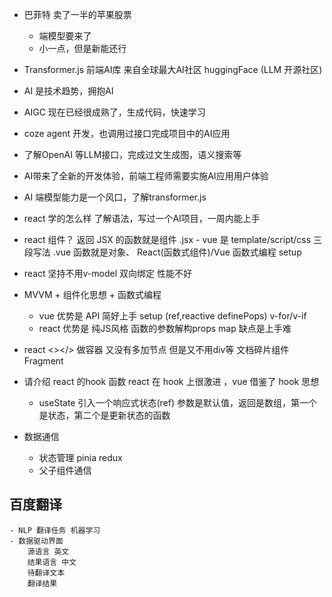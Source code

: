 - 巴菲特  卖了一半的苹果股票
    - 端模型要来了
    - 小一点，但是新能还行
- Transformer.js   前端AI库 
    来自全球最大AI社区  huggingFace (LLM 开源社区)
- AI 是技术趋势，拥抱AI
- AIGC 现在已经很成熟了，生成代码，快速学习
- coze agent 开发，也调用过接口完成项目中的AI应用
- 了解OpenAI 等LLM接口，完成过文生成图，语义搜索等
- AI带来了全新的开发体验，前端工程师需要实施AI应用用户体验
- AI 端模型能力是一个风口，了解transformer.js


- react 学的怎么样
    了解语法，写过一个AI项目，一周内能上手

- react 组件？
    返回 JSX 的函数就是组件  .jsx
        - vue 是 template/script/css 三段写法  .vue
    函数就是对象、
    React(函数式组件)/Vue 函数式编程 setup
- react 坚持不用v-model 双向绑定  性能不好
- MVVM + 组件化思想 + 函数式编程
    - vue 优势是 API 简好上手  setup (ref,reactive definePops) v-for/v-if
    - react 优势是 纯JS风格  函数的参数解构props  map  缺点是上手难
- react  <></>
    做容器 又没有多加节点 
    但是又不用div等
    文档碎片组件  Fragment

- 请介绍 react 的hook 函数
    react 在 hook 上很激进 ，vue 借鉴了 hook 思想
    - useState  引入一个响应式状态(ref)
        参数是默认值，返回是数组，第一个是状态，第二个是更新状态的函数

- 数据通信
    - 状态管理 pinia redux
    - 父子组件通信

## 百度翻译
    - NLP 翻译任务 机器学习
    - 数据驱动界面
        源语言 英文
        结果语言 中文
        待翻译文本
        翻译结果